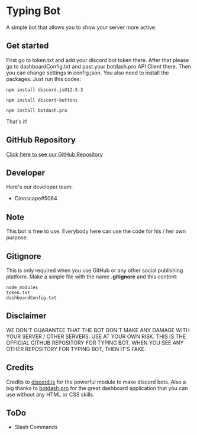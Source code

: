 # Typing Bot
A simple bot that allows you to show your server more active.

## Get started
First go to token.txt and add your discord bot token there. After that please go to dashboardConfig.txt and past your botdash.pro API Client there. Then you can change settings in config.json. You also need to install the packages. Just run this codes:
```
npm install discord.js@12.5.3
```
```
npm install discord-buttons
```
```
npm install botdash.pro
```
That's it!

## GitHub Repository
[Click here to see our GitHub Repository](https://github.com/DinoscapeProgramming/typing-bot)

## Developer
Here's our developer team:
* Dinoscape#5064

## Note
This bot is free to use. Everybody here can use the code for his / her own purpose.

## Gitignore
This is only required when you use GitHub or any other social publishing platform. Make a simple file with the name __.gitignore__ and this content:
```
node_modules
token.txt
dashboardConfig.txt
```

## Disclaimer
WE DON'T GUARANTEE THAT THE BOT DON'T MAKE ANY DAMAGE WITH YOUR SERVER / OTHER SERVERS. USE AT YOUR OWN RISK. THIS IS THE OFFICIAL GITHUB REPOSITORY FOR TYPING BOT. WHEN YOU SEE ANY OTHER REPOSITORY FOR TYPING BOT, THEN IT'S FAKE.

## Credits
Credits to [discord.js](https://discord.js.org) for the powerful module to make discord bots. Also a big thanks to [botdash.pro](https://botdash.pro) for the great dashboard application that you can use without any HTML or CSS skills.

## ToDo
* Slash Commands
